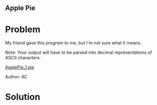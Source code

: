 ## Apple Pie
# Problem
My friend gave this *program* to me, but I'm not sure what it means.

Note: Your output will have to be parsed into decimal representations of ASCII characters.

[ApplePie_1.pie](./ApplePie_1.pie)  

Author: AC
# Solution